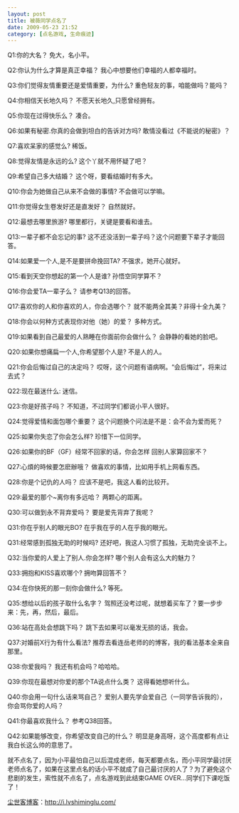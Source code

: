 ```yaml
---
layout: post
title: 被薇同学点名了
date: 2009-05-23 21:52
category: [点名游戏, 生命痕迹]
---
```

Q1:你的大名？
免大，名小平。

Q2:你认为什么才算是真正幸福？
我心中想要他们幸福的人都幸福时。

Q3:你们觉得友情重要还是爱情重要，为什么?
重色轻友的事，咱能做吗？能吗？

Q4:你相信天长地久吗？
不愿天长地久,只愿曾经拥有。

Q5:你现在过得快乐么？
凑合。

Q6:如果有秘密.你真的会做到坦白的告诉对方吗?
敢情没看过《不能说的秘密》？

Q7:喜欢呆家的感觉么?
稀饭。

Q8:觉得友情是永远的么?
这个丫就不用怀疑了吧？

Q9:希望自己多大结婚？
这个呀，要看结婚时有多大。

Q10:你会为她做自己从来不会做的事情?
不会做可以学嘛。

Q11:你觉得女生卷发好还是直发好？
自然就好。

Q12:最想去哪里旅游?
哪里都行，关键是要看和谁去。

Q13:一辈子都不会忘记的事?
这不还没活到一辈子吗？这个问题要下辈子才能回答。

Q14:如果爱一个人,是不是要拼命挽回TA?
不强求，她开心就好。

Q15:看到天空你想起的第一个人是谁?
孙悟空同学算不？

Q16:你会爱TA一辈子么？
请参考Q13的回答。

Q17:喜欢你的人和你喜欢的人，你会选哪个？
就不能两全其美？非得十全九美？

Q18:你会以何种方式表现你对他（她）的爱？
多种方式。

Q19:如果看到自己最爱的人熟睡在你面前你会做什么？
会静静的看她的脸吧。

Q20:如果你想痛扁一个人,你希望那个人是?
不是人的人。

Q21:你会后悔过自己的决定吗？
哎呀，这个问题有语病啊。“会后悔过”，将来过去式？

Q22:现在最迷什么:
迷信。

Q23:你是好孩子吗？
不知道，不过同学们都说小平人很好。

Q24:觉得爱情和面包哪个重要？
这个问题换个问法是不是：会不会为爱而死？

Q25:如果你失恋了你会怎么样?
珍惜下一位同学。

Q26:如果你的BF（GF）经常不回家的话，你会怎样
回别人家算回家不？

Q27:心煩的時候要怎麽辦哦？
做喜欢的事情，比如用手机上网看东西。

Q28:你是个记仇的人吗？
应该不是吧，我这人看的比较开。

Q29:最爱的那个~离你有多远哈？
两颗心的距离。

Q30:可以做到永不背弃爱吗？
要是爱先背弃了我呢？

Q31:你在乎别人的眼光BO?
在乎我在乎的人在乎我的眼光。

Q31:经常感到孤独无助的时候吗?
还好吧，我这人习惯了孤独，无助完全谈不上。

Q32:当你爱的人爱上了别人.你会怎样?
哪个别人会有这么大的魅力？

Q33:拥抱和KISS喜欢哪个?
拥吻算回答不？

Q34:在你快死的那一刻你会做什么?
等死。

Q35:想给以后的孩子取什么名字？
驾照还没考过呢，就想着买车了？要一步步来：先，再，然后，最后。

Q36:站在高处会想跳下吗？
跳下去如果可以毫发无损的话，我会。

Q37:对婚前X行为有什么看法?
推荐去看连岳老师的的博客，我的看法基本全来自那里。

Q38:你爱我吗？
我还有机会吗？哈哈哈。

Q39:你现在最想对你爱的那个TA说点什么类？
这得看她想听什么。

Q40:你会用一句什么话来骂自己？
爱别人要先学会爱自己（一同学告诉我的），你会骂你爱的人吗？

Q41:你最喜欢我什么？
参考Q38回答。

Q42:如果能够改变，你希望改变自己的什么？
明显是身高呀，这个高度都有点让我白长这么帅的意思了。

就不点名了，因为小平最怕自己以后混成老师，每天都要点名，而小平同学最讨厌老师点名了，如果在这里点名的话小平不就成了自己最讨厌的人了？为了避免这个悲剧的发生，索性就不点名了，点名游戏到此结束GAME OVER…同学们下课吃饭了！

<a href="http://i.lvshiminglu.com/">尘世客博客</a>：<a href="http://i.lvshiminglu.com/">http://i.lvshiminglu.com/</a>


